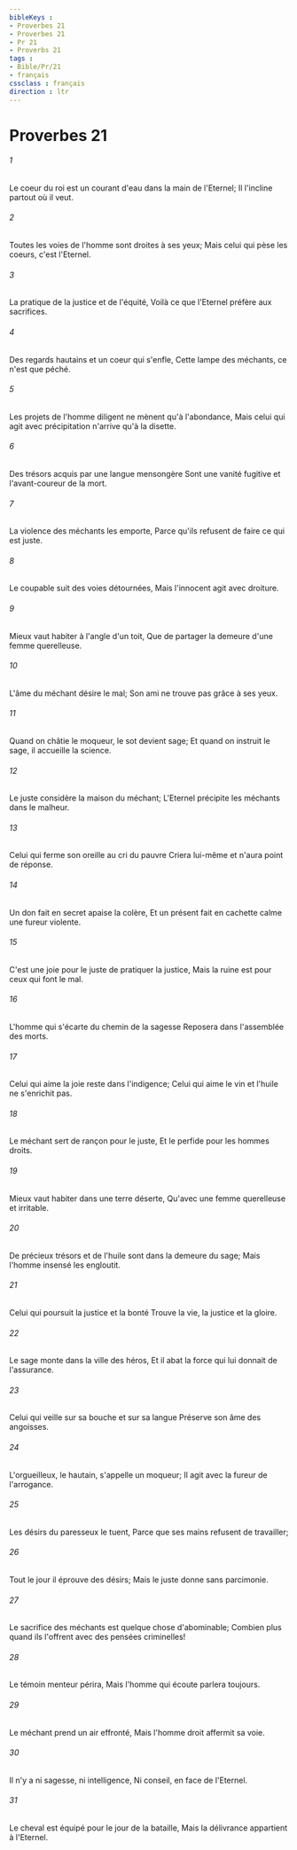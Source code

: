 ```yaml
---
bibleKeys : 
- Proverbes 21
- Proverbes 21
- Pr 21
- Proverbs 21
tags : 
- Bible/Pr/21
- français
cssclass : français
direction : ltr
---
```


# Proverbes 21

###### 1
Le coeur du roi est un courant d'eau dans la main de l'Eternel; Il l'incline partout où il veut.
###### 2
Toutes les voies de l'homme sont droites à ses yeux; Mais celui qui pèse les coeurs, c'est l'Eternel.
###### 3
La pratique de la justice et de l'équité, Voilà ce que l'Eternel préfère aux sacrifices.
###### 4
Des regards hautains et un coeur qui s'enfle, Cette lampe des méchants, ce n'est que péché.
###### 5
Les projets de l'homme diligent ne mènent qu'à l'abondance, Mais celui qui agit avec précipitation n'arrive qu'à la disette.
###### 6
Des trésors acquis par une langue mensongère Sont une vanité fugitive et l'avant-coureur de la mort.
###### 7
La violence des méchants les emporte, Parce qu'ils refusent de faire ce qui est juste.
###### 8
Le coupable suit des voies détournées, Mais l'innocent agit avec droiture.
###### 9
Mieux vaut habiter à l'angle d'un toit, Que de partager la demeure d'une femme querelleuse.
###### 10
L'âme du méchant désire le mal; Son ami ne trouve pas grâce à ses yeux.
###### 11
Quand on châtie le moqueur, le sot devient sage; Et quand on instruit le sage, il accueille la science.
###### 12
Le juste considère la maison du méchant; L'Eternel précipite les méchants dans le malheur.
###### 13
Celui qui ferme son oreille au cri du pauvre Criera lui-même et n'aura point de réponse.
###### 14
Un don fait en secret apaise la colère, Et un présent fait en cachette calme une fureur violente.
###### 15
C'est une joie pour le juste de pratiquer la justice, Mais la ruine est pour ceux qui font le mal.
###### 16
L'homme qui s'écarte du chemin de la sagesse Reposera dans l'assemblée des morts.
###### 17
Celui qui aime la joie reste dans l'indigence; Celui qui aime le vin et l'huile ne s'enrichit pas.
###### 18
Le méchant sert de rançon pour le juste, Et le perfide pour les hommes droits.
###### 19
Mieux vaut habiter dans une terre déserte, Qu'avec une femme querelleuse et irritable.
###### 20
De précieux trésors et de l'huile sont dans la demeure du sage; Mais l'homme insensé les engloutit.
###### 21
Celui qui poursuit la justice et la bonté Trouve la vie, la justice et la gloire.
###### 22
Le sage monte dans la ville des héros, Et il abat la force qui lui donnait de l'assurance.
###### 23
Celui qui veille sur sa bouche et sur sa langue Préserve son âme des angoisses.
###### 24
L'orgueilleux, le hautain, s'appelle un moqueur; Il agit avec la fureur de l'arrogance.
###### 25
Les désirs du paresseux le tuent, Parce que ses mains refusent de travailler;
###### 26
Tout le jour il éprouve des désirs; Mais le juste donne sans parcimonie.
###### 27
Le sacrifice des méchants est quelque chose d'abominable; Combien plus quand ils l'offrent avec des pensées criminelles!
###### 28
Le témoin menteur périra, Mais l'homme qui écoute parlera toujours.
###### 29
Le méchant prend un air effronté, Mais l'homme droit affermit sa voie.
###### 30
Il n'y a ni sagesse, ni intelligence, Ni conseil, en face de l'Eternel.
###### 31
Le cheval est équipé pour le jour de la bataille, Mais la délivrance appartient à l'Eternel.
